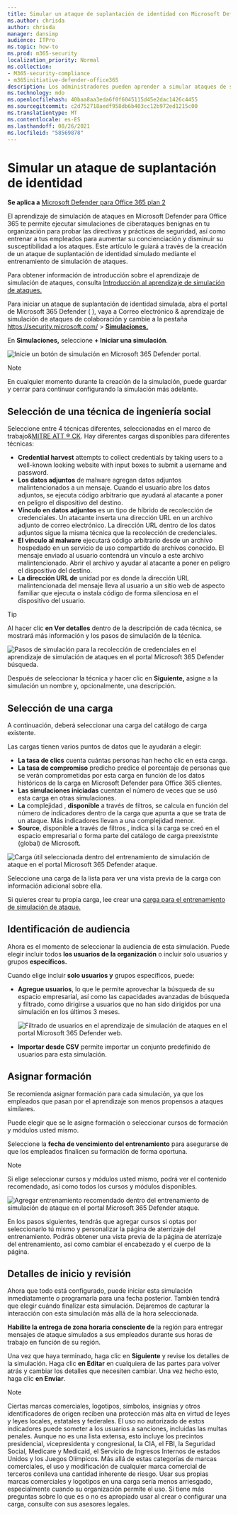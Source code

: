 ```yaml
---
title: Simular un ataque de suplantación de identidad con Microsoft Defender para Office 365
ms.author: chrisda
author: chrisda
manager: dansimp
audience: ITPro
ms.topic: how-to
ms.prod: m365-security
localization_priority: Normal
ms.collection:
- M365-security-compliance
- m365initiative-defender-office365
description: Los administradores pueden aprender a simular ataques de suplantación de identidad (phishing) y entrenar a sus usuarios en la prevención de suplantación de identidad mediante el aprendizaje de simulación de ataques en Microsoft Defender para Office 365.
ms.technology: mdo
ms.openlocfilehash: 40baa8aa3eda6f0f6045115d45e2dac1426c4455
ms.sourcegitcommit: c2d752718aedf958db6b403cc12b972ed1215c00
ms.translationtype: MT
ms.contentlocale: es-ES
ms.lasthandoff: 08/26/2021
ms.locfileid: "58569878"
---
```

# <a name="simulate-a-phishing-attack"></a>Simular un ataque de suplantación de identidad

**Se aplica a** [Microsoft Defender para Office 365 plan 2](defender-for-office-365.md)

El aprendizaje de simulación de ataques en Microsoft Defender para Office 365 te permite ejecutar simulaciones de ciberataques benignas en tu organización para probar las directivas y prácticas de seguridad, así como entrenar a tus empleados para aumentar su concienciación y disminuir su susceptibilidad a los ataques. Este artículo le guiará a través de la creación de un ataque de suplantación de identidad simulado mediante el entrenamiento de simulación de ataques.

Para obtener información de introducción sobre el aprendizaje de simulación de ataques, consulta [Introducción al aprendizaje de simulación de ataques.](attack-simulation-training-get-started.md)

Para iniciar un ataque de suplantación de identidad simulada, abra el portal de Microsoft 365 Defender ( ), vaya a Correo electrónico & aprendizaje de simulación de ataques de colaboración y cambie a la pestaña <https://security.microsoft.com/>  \>  **[Simulaciones.](https://security.microsoft.com/attacksimulator?viewid=simulations)**

En **Simulaciones,** seleccione **+ Iniciar una simulación**.

![Inicie un botón de simulación en Microsoft 365 Defender portal.](../../media/attack-sim-preview-launch.png)

> [!NOTE]
> En cualquier momento durante la creación de la simulación, puede guardar y cerrar para continuar configurando la simulación más adelante.

## <a name="selecting-a-social-engineering-technique"></a>Selección de una técnica de ingeniería social

Seleccione entre 4 técnicas diferentes, seleccionadas en el marco de trabajo&[MITRE ATT ® CK](https://attack.mitre.org/techniques/enterprise/). Hay diferentes cargas disponibles para diferentes técnicas:

- **Credential harvest** attempts to collect credentials by taking users to a well-known looking website with input boxes to submit a username and password.
- **Los datos adjuntos** de malware agregan datos adjuntos malintencionados a un mensaje. Cuando el usuario abre los datos adjuntos, se ejecuta código arbitrario que ayudará al atacante a poner en peligro el dispositivo del destino.
- **Vínculo en datos adjuntos** es un tipo de híbrido de recolección de credenciales. Un atacante inserta una dirección URL en un archivo adjunto de correo electrónico. La dirección URL dentro de los datos adjuntos sigue la misma técnica que la recolección de credenciales.
- **El vínculo al malware** ejecutará código arbitrario desde un archivo hospedado en un servicio de uso compartido de archivos conocido. El mensaje enviado al usuario contendrá un vínculo a este archivo malintencionado. Abrir el archivo y ayudar al atacante a poner en peligro el dispositivo del destino.
- **La dirección URL de** unidad por es donde la dirección URL malintencionada del mensaje lleva al usuario a un sitio web de aspecto familiar que ejecuta o instala código de forma silenciosa en el dispositivo del usuario.

> [!TIP]
> Al hacer clic **en Ver detalles** dentro de la descripción de cada técnica, se mostrará más información y los pasos de simulación de la técnica.
>
> ![Pasos de simulación para la recolección de credenciales en el aprendizaje de simulación de ataques en el portal Microsoft 365 Defender búsqueda.](../../media/attack-sim-preview-sim-steps.png)

Después de seleccionar la técnica y hacer clic en **Siguiente,** asigne a la simulación un nombre y, opcionalmente, una descripción.

## <a name="selecting-a-payload"></a>Selección de una carga

A continuación, deberá seleccionar una carga del catálogo de carga existente.

Las cargas tienen varios puntos de datos que le ayudarán a elegir:

- **La tasa de clics** cuenta cuántas personas han hecho clic en esta carga.
- **La tasa de compromiso** predicho predice el porcentaje de personas que se verán comprometidas por esta carga en función de los datos históricos de la carga en Microsoft Defender para Office 365 clientes.
- **Las simulaciones iniciadas** cuentan el número de veces que se usó esta carga en otras simulaciones.
- **La** complejidad , **disponible** a través de filtros, se calcula en función del número de indicadores dentro de la carga que apunta a que se trata de un ataque. Más indicadores llevan a una complejidad menor.
- **Source**, disponible **a** través de filtros , indica si la carga se creó en el espacio empresarial o forma parte del catálogo de carga preexistnte (global) de Microsoft.

![Carga útil seleccionada dentro del entrenamiento de simulación de ataque en el portal Microsoft 365 Defender ataque.](../../media/attack-sim-preview-select-payload.png)

Seleccione una carga de la lista para ver una vista previa de la carga con información adicional sobre ella.

Si quieres crear tu propia carga, lee crear una [carga para el entrenamiento de simulación de ataque.](attack-simulation-training-payloads.md)

## <a name="audience-targeting"></a>Identificación de audiencia

Ahora es el momento de seleccionar la audiencia de esta simulación. Puede elegir incluir todos **los usuarios de la organización** o incluir solo usuarios y grupos **específicos.**

Cuando elige incluir **solo usuarios y** grupos específicos, puede:

- **Agregue usuarios**, lo que le permite aprovechar la búsqueda de su espacio empresarial, así como las capacidades avanzadas de búsqueda y filtrado, como dirigirse a usuarios que no han sido dirigidos por una simulación en los últimos 3 meses.

  ![Filtrado de usuarios en el aprendizaje de simulación de ataques en el portal Microsoft 365 Defender web.](../../media/attack-sim-preview-user-targeting.png)

- **Importar desde CSV** permite importar un conjunto predefinido de usuarios para esta simulación.

## <a name="assigning-training"></a>Asignar formación

Se recomienda asignar formación para cada simulación, ya que los empleados que pasan por el aprendizaje son menos propensos a ataques similares.

Puede elegir que se le asigne formación o seleccionar cursos de formación y módulos usted mismo.

Seleccione la **fecha de vencimiento del entrenamiento** para asegurarse de que los empleados finalicen su formación de forma oportuna.

> [!NOTE]
> Si elige seleccionar cursos y módulos usted mismo, podrá ver el contenido recomendado, así como todos los cursos y módulos disponibles.
>
> ![Agregar entrenamiento recomendado dentro del entrenamiento de simulación de ataque en el portal Microsoft 365 Defender ataque.](../../media/attack-sim-preview-add-training.png)

En los pasos siguientes,  tendrás que agregar cursos si optas por seleccionarlo tú mismo y personalizar la página de aterrizaje del entrenamiento. Podrás obtener una vista previa de la página de aterrizaje del entrenamiento, así como cambiar el encabezado y el cuerpo de la página.

## <a name="launch-details-and-review"></a>Detalles de inicio y revisión

Ahora que todo está configurado, puede iniciar esta simulación inmediatamente o programarla para una fecha posterior. También tendrá que elegir cuándo finalizar esta simulación. Dejaremos de capturar la interacción con esta simulación más allá de la hora seleccionada.

**Habilite la entrega de zona horaria consciente de** la región para entregar mensajes de ataque simulados a sus empleados durante sus horas de trabajo en función de su región.

Una vez que haya terminado, haga clic en **Siguiente** y revise los detalles de la simulación. Haga clic **en Editar** en cualquiera de las partes para volver atrás y cambiar los detalles que necesiten cambiar. Una vez hecho esto, haga clic **en Enviar**.

> [!NOTE]
> Ciertas marcas comerciales, logotipos, símbolos, insignias y otros identificadores de origen reciben una protección más alta en virtud de leyes y leyes locales, estatales y federales. El uso no autorizado de estos indicadores puede someter a los usuarios a sanciones, incluidas las multas penales. Aunque no es una lista extensa, esto incluye los precintos presidencial, vicepresidenta y congresional, la CIA, el FBI, la Seguridad Social, Medicare y Medicaid, el Servicio de Ingresos Internos de estados Unidos y los Juegos Olímpicos. Más allá de estas categorías de marcas comerciales, el uso y modificación de cualquier marca comercial de terceros conlleva una cantidad inherente de riesgo. Usar sus propias marcas comerciales y logotipos en una carga sería menos arriesgado, especialmente cuando su organización permite el uso. Si tiene más preguntas sobre lo que es o no es apropiado usar al crear o configurar una carga, consulte con sus asesores legales.
